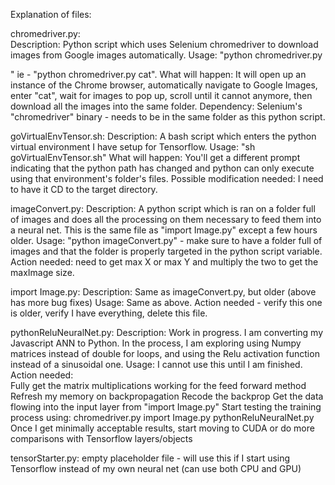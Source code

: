 Explanation of files:

chromedriver.py:  
	Description:  Python script which uses Selenium chromedriver to download images from Google images automatically.
	Usage:  "python chromedriver.py <search term here>" ie - "python chromedriver.py cat".
	What will happen:  It will open up an instance of the Chrome browser, automatically navigate to Google Images,
		enter "cat", wait for images to pop up, scroll until it cannot anymore, then download all the images into the same
			folder.
	Dependency:  Selenium's "chromedriver" binary - needs to be in the same folder as this python script.

goVirtualEnvTensor.sh:
	Description:  A bash script which enters the python virtual environment I have setup for Tensorflow.
	Usage:  "sh goVirtualEnvTensor.sh"
	What will happen:  You'll get a different prompt indicating that the python path has changed and python can only
		execute using that environment's folder's files.
	Possible modification needed:  I need to have it CD to the target directory.

imageConvert.py:
	Description:  A python script which is ran on a folder full of images and does all the processing on them necessary
		to feed them into a neural net.  This is the same file as "import Image.py" except a few hours older.
	Usage:  "python imageConvert.py" - make sure to have a folder full of images and that the folder is properly targeted
		in the python script variable.
	Action needed:  need to get max X or max Y and multiply the two to get the maxImage size.

import Image.py:
	Description:  Same as imageConvert.py, but older (above has more bug fixes)
	Usage:  Same as above.
	Action needed - verify this one is older, verify I have everything, delete this file.

pythonReluNeuralNet.py:
	Description:  Work in progress.  I am converting my Javascript ANN to Python.  In the process, I am exploring using
		Numpy matrices instead of double for loops, and using the Relu activation function instead of a sinusoidal one.
	Usage:  I cannot use this until I am finished.
	Action needed:  
		Fully get the matrix multiplications working for the feed forward method
		Refresh my memory on backpropagation
		Recode the backprop
		Get the data flowing into the input layer from "import Image.py"
		Start testing the training process using:
			chromedriver.py
			import Image.py
			pythonReluNeuralNet.py
		Once I get minimally acceptable results, start moving to CUDA or do more comparisons with Tensorflow layers/objects

tensorStarter.py:
	empty placeholder file - will use this if I start using Tensorflow instead of my own neural net (can use both CPU and GPU)